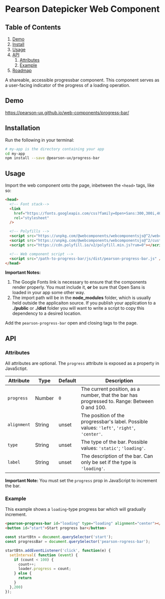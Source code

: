 # Pearson Datepicker Web Component

## Table of Contents

1. [Demo](#demo)
2. [Install](#install)
3. [Usage](#usage)
4. [API](#api)
   1. [Attributes](#api-attributes)
   2. [Example](#api-example)
5. [Roadmap](#roadmap)

A shareable, accessible progressbar component. This component serves as a user-facing indicator of the progress of a loading operation.

<a name="demo"></a>

## Demo

https://pearson-ux.github.io/web-components/progress-bar/

<a name="install"></a>

## Installation

Run the following in your terminal:

```bash
# my-app is the directory containing your app
cd my-app
npm install --save @pearson-ux/progress-bar
```

<a name="usage"></a>

## Usage

Import the web component onto the page, inbetween the `<head>` tags, like so:

```html
<head>
  <!-- Font stack-->
  <link
    href="https://fonts.googleapis.com/css?family=Open+Sans:300,300i,400,400i,600,600i"
    rel="stylesheet"
  />

  <!-- Polyfills -->
  <script src="https://unpkg.com/@webcomponents/webcomponentsjs@^2/webcomponents-progress-bar.js"></script>
  <script src="https://unpkg.com/@webcomponents/webcomponentsjs@^2/custom-elements-es5-adapter.js"></script>
  <script src="https://cdn.polyfill.io/v2/polyfill.min.js?rum=0"></script>

  <!-- Web component script -->
  <script src="/path-to-progress-bar/js/dist/pearson-progress-bar.js" />
</head>
```

**Important Notes:**

1. The Google Fonts link is necessary to ensure that the components render properly. You must include it, **or** be sure that Open Sans is loaded in your app some other way.
2. The import path will be in the **node_modules** folder, which is usually held outside the applicaiton source. If you publish your application to a **./public** or **./dist** folder you will want to write a script to copy this dependency to a desired location.

Add the `pearson-progress-bar` open and closing tags to the page.

<a name="api"></a>

## API

<a name="api-attributes"></a>

### Attributes

All attributes are optional. The `progress` attribute is exposed as a property in JavaSctipt.

| Attribute   | Type   | Default | Description                                                                                  |
| ----------- | ------ | ------- | -------------------------------------------------------------------------------------------- |
| `progress`  | Number | `0`   | The current position, as a number, that the bar has progressed to. Range: Between 0 and 100. |
| `alignment` | String | unset   | The position of the progressbar's label. Possible values: `'left'`, `'right'`, `'center'`.   |
| `type`      | String | unset   | The type of the bar. Possible values: `'static'`; `'loading'`.                               |
| `label`     | String | unset   | The description of the bar. Can only be set if the type is `'loading'`.                      |

**Important Note:** You must set the `progress` prop in JavaScript to increment the bar.

<a name="api-example"></a>

### Example

This example shows a `loading`-type progress bar which will gradually increment.

```html
<pearson-progress-bar id="loading" type="loading" alignment="center"></pearson-progress-bar>
<button id="start">Start progress bar</button>
```

```js
const startBtn = document.querySelector('start');
const progressBar = document.querySelector('pearson-rogress-bar');

startBtn.addEventListener('click', function(e) {
  setInterval( function (event) {
    if (count < 100) {
      count++;
      loader.progress = count;
    } else {
      return
    }
  },200)
});
```
